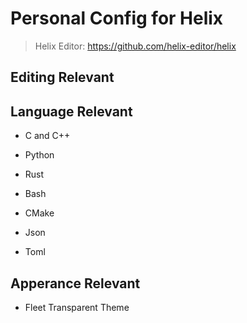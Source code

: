 # Personal Config for Helix

> Helix Editor: https://github.com/helix-editor/helix

## Editing Relevant

## Language Relevant

- C and C++

- Python

- Rust

- Bash

- CMake

- Json

- Toml

## Apperance Relevant

- Fleet Transparent Theme
